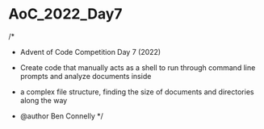 # AoC_2022_Day7

/*
* Advent of Code Competition Day 7 (2022)

* Create code that manually acts as a shell to run through command line prompts and analyze documents inside
*   a complex file structure, finding the size of documents and directories along the way

* @author Ben Connelly
*/
